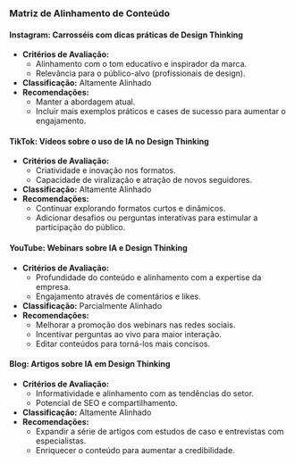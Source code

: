 ### Matriz de Alinhamento de Conteúdo  

#### **Instagram: Carrosséis com dicas práticas de Design Thinking**  
- **Critérios de Avaliação:**  
  - Alinhamento com o tom educativo e inspirador da marca.  
  - Relevância para o público-alvo (profissionais de design).  
- **Classificação:** Altamente Alinhado  
- **Recomendações:**  
  - Manter a abordagem atual.  
  - Incluir mais exemplos práticos e cases de sucesso para aumentar o engajamento.  

#### **TikTok: Vídeos sobre o uso de IA no Design Thinking**  
- **Critérios de Avaliação:**  
  - Criatividade e inovação nos formatos.  
  - Capacidade de viralização e atração de novos seguidores.  
- **Classificação:** Altamente Alinhado  
- **Recomendações:**  
  - Continuar explorando formatos curtos e dinâmicos.  
  - Adicionar desafios ou perguntas interativas para estimular a participação do público.  

#### **YouTube: Webinars sobre IA e Design Thinking**  
- **Critérios de Avaliação:**  
  - Profundidade do conteúdo e alinhamento com a expertise da empresa.  
  - Engajamento através de comentários e likes.  
- **Classificação:** Parcialmente Alinhado  
- **Recomendações:**  
  - Melhorar a promoção dos webinars nas redes sociais.  
  - Incentivar perguntas ao vivo para maior interação.  
  - Editar conteúdos para torná-los mais concisos.  

#### **Blog: Artigos sobre IA em Design Thinking**  
- **Critérios de Avaliação:**  
  - Informatividade e alinhamento com as tendências do setor.  
  - Potencial de SEO e compartilhamento.  
- **Classificação:** Altamente Alinhado  
- **Recomendações:**  
  - Expandir a série de artigos com estudos de caso e entrevistas com especialistas.  
  - Enriquecer o conteúdo para aumentar a credibilidade.  

